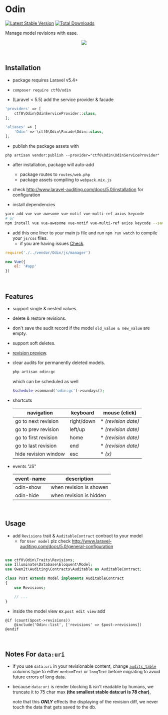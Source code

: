 # Odin

[![Latest Stable Version](https://img.shields.io/packagist/v/ctf0/odin.svg?style=for-the-badge)](https://packagist.org/packages/ctf0/odin) [![Total Downloads](https://img.shields.io/packagist/dt/ctf0/odin.svg?style=for-the-badge)](https://packagist.org/packages/ctf0/odin)

Manage model revisions with ease.

<p align="center">
    <img src="https://user-images.githubusercontent.com/7388088/33775349-be6f1696-dc46-11e7-880f-693a47d86b52.jpg">
</p>

<br>

## Installation

- package requires Laravel v5.4+

- `composer require ctf0/odin`

- (Laravel < 5.5) add the service provider & facade

```php
'providers' => [
    ctf0\Odin\OdinServiceProvider::class,
];

'aliases' => [
    'Odin' => \ctf0\Odin\Facade\Odin::class,
];
```

- publish the package assets with

`php artisan vendor:publish --provider="ctf0\Odin\OdinServiceProvider"`

- after installation, package will auto-add
    + package routes to `routes/web.php`
    + package assets compiling to `webpack.mix.js`

- check http://www.laravel-auditing.com/docs/5.0/installation for configuration

- install dependencies

```bash
yarn add vue vue-awesome vue-notif vue-multi-ref axios keycode
# or
npm install vue vue-awesome vue-notif vue-multi-ref axios keycode --save
```

- add this one liner to your main js file and run `npm run watch` to compile your `js/css` files.
    + if you are having issues [Check](https://ctf0.wordpress.com/2017/09/12/laravel-mix-es6/).

```js
require('./../vendor/Odin/js/manager')

new Vue({
    el: '#app'
})
```

<br>

## Features

- support single & nested values.
- delete & restore revisions.
- don't save the audit record if the model `old_value & new_value` are empty.
- support soft deletes.
- [revision preview](https://github.com/ctf0/Odin/wiki/Preview-Revision).
- clear audits for permanently deleted models.
    ```bash
    php artisan odin:gc
    ```

    which can be scheduled as well
    ```php
    $schedule->command('odin:gc')->sundays();
    ```

- shortcuts

    |      navigation      |  keyboard  |    mouse (click)    |
    |----------------------|------------|---------------------|
    | go to next revision  | right/down | * *(revision date)* |
    | go to prev revision  | left/up    | * *(revision date)* |
    | go to first revision | home       | * *(revision date)* |
    | go to last revision  | end        | * *(revision date)* |
    | hide revision window | esc        | * *(x)*             |

- events "JS"

    | event-name |       description       |
    |------------|-------------------------|
    | odin-show   | when revision is showen |
    | odin-hide   | when revision is hidden |

<br>

## Usage

- add `Revisions` trait & `AuditableContract` contract to your model
    + for `User model` plz check http://www.laravel-auditing.com/docs/5.0/general-configuration

```php

use ctf0\Odin\Traits\Revisions;
use Illuminate\Database\Eloquent\Model;
use OwenIt\Auditing\Contracts\Auditable as AuditableContract;

class Post extends Model implements AuditableContract
{
    use Revisions;

    // ...
}
```

- inside the model view ex.`post edit view` add

```blade
@if (count($post->revisions))
    @include('Odin::list', ['revisions' => $post->revisions])
@endif
```

<br>

## Notes For `data:uri`

- if you use `data:uri` in your revisionable content, change [`audits_table`](https://github.com/owen-it/laravel-auditing/blob/958a6edd4cd4f9d61aa34f288f708644e150e866/database/migrations/audits.stub#L33-L34) columns type to either `mediumText` or `longText` before migrating to avoid future errors of long data.

- because `data:uri` is render blocking & isn't readable by humans, we truncate it to 75 char max **(the smallest stable data:uri is 78 char)**,

    note that this ***ONLY*** effects the displaying of the revision diff, we never touch the data that gets saved to the db.

